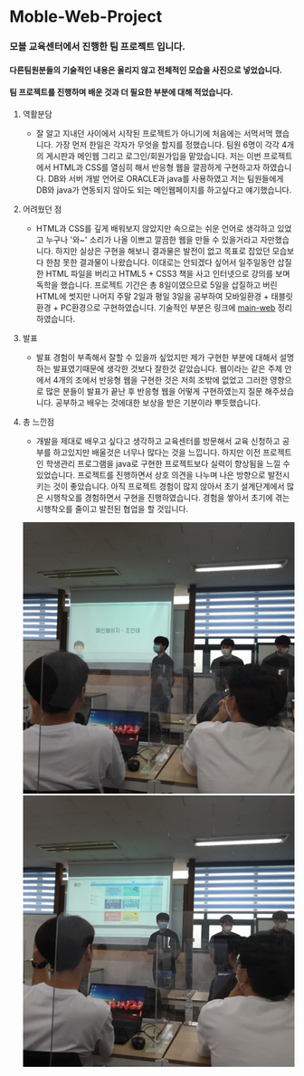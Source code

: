 # Moble-Web-Project
### 모블 교육센터에서 진행한 팀 프로젝트 입니다.
#### 다른팀원분들의 기술적인 내용은 올리지 않고 전체적인 모습을 사진으로 넣었습니다.
#### 팀 프로젝트를 진행하며 배운 것과 더 필요한 부분에 대해 적었습니다.

1. 역활분담
    - 잘 알고 지내던 사이에서 시작된 프로젝트가 아니기에 처음에는 서먹서먹 했습니다. 가장 먼저 한일은 각자가 무엇을 할지를 정했습니다. 팀원 6명이 각각 4개의 게시판과 메인웹 그리고 로그인/회원가입을 맡았습니다. 저는 이번 프로젝트에서 HTML과 CSS를 열심히 해서 반응형 웹을 깔끔하게 구현하고자 하였습니다. DB와 서버 개발 언어로 ORACLE과 java를 사용하였고 저는 팀원들에게 DB와 java가 연동되지 않아도 되는 메인웹페이지를 하고싶다고 얘기했습니다.
2. 어려웠던 점
    - HTML과 CSS를 깊게 배워보지 않았지만 속으로는 쉬운 언어로 생각하고 있었고 누구나 '와~' 소리가 나올 이쁘고 깔끔한 웹을 만들 수 있을거라고 자만했습니다. 하지만 실상은 구현을 해보니 결과물은 발전이 없고 목표로 잡았던 모습보다 한참 못한 결과물이 나왔습니다. 이대로는 안되겠다 싶어서 일주일동안 삽질한 HTML 파일을 버리고 HTML5 + CSS3 책을 사고 인터넷으로 강의를 보며 독학을 했습니다. 프로젝트 기간은 총 8일이였으므로 5일을 삽질하고 버린 HTML에 썻지만 나머지 주말 2일과 평일 3일을 공부하여 모바일환경 + 태블릿환경 + PC환경으로 구현하였습니다. 기술적인 부분은 링크에 
    [main-web](https://github.com/JJongTaeng/firist-web-page) 정리하였습니다.
3. 발표
    - 발표 경험이 부족해서 잘할 수 있을까 싶었지만 제가 구현한 부분에 대해서 설명하는 발표였기때문에 생각한 것보다 잘한것 같았습니다. 웹이라는 같은 주제 안에서 4개의 조에서 반응형 웹을 구현한 것은 저희 조밖에 없었고 그러한 영향으로 많은 분들이 발표가 끝난 후 반응형 웹을 어떻게 구현하였는지 질문 해주셨습니다. 공부하고 배우는 것에대한 보상을 받은 기분이라 뿌듯했습니다.

4. 총 느낀점
    - 개발을 제대로 배우고 싶다고 생각하고 교육센터를 방문해서 교육 신청하고 공부를 하고있지만 배울것은 너무나 많다는 것을 느낍니다. 하지만 이전 프로젝트인 학생관리 프로그램을 java로 구현한 프로젝트보다 실력이 향상됨을 느낄 수 있었습니다. 프로젝트를 진행하면서 상호 의견을 나누며 나은 방향으로 발전시키는 것이 좋았습니다. 아직 프로젝트 경험이 많지 않아서 초기 설계단계에서 많은 시행착오를 경험하면서 구현을 진행하였습니다. 경험을 쌓아서 초기에 겪는 시행착오를 줄이고 발전된 협업을 할 것입니다. 

    ![](./images/발표1.jpg)
    ![](./images/발표2.jpg)